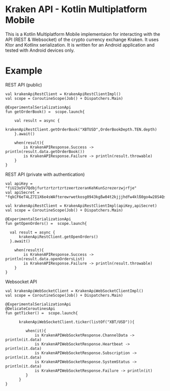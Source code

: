 # Kraken API - Kotlin Multiplatform Mobile

This is a Kotlin Multiplatform Mobile implementaion for interacting with the API (REST & Websocket) of the crypto currency exchange Kraken. It uses Ktor and Kotlinx serialization.
It is written for an Android application and tested with Android devices only.

# Example

REST API (public)

    val krakenApiRestClient = KrakenApiRestClientImpl()
    val scope = CoroutineScope(Job() + Dispatchers.Main)

    @ExperimentalSerializationApi
    fun getOrderBook() =  scope.launch{

        val result = async {
            krakenApiRestClient.getOrderBook("XBTUSD",OrderBookDepth.TEN.depth)
        }.await()

        when(result){
            is KrakenAPIResponse.Success -> println(result.data.getOrderBook())
            is KrakenAPIResponse.Failure -> println(result.throwable)
        }
    }
    
REST API (private with authentication)

    val apiKey = "fiU23o5V7QdbjfurtzrtzrtzrtzeertzeranKehKunSzrezerzwjrfje"
    val apiSecret = "fqkCF6eT4LZ7I1X6e4sWAfterewrwetkosg0943kgßw04t2kjjjhdfw4klß0go4w28S4QsqpCAy7lhc3MtIfzA=="

    val krakenApiRestClient = KrakenApiRestClientImpl(apiKey,apiSecret)
    val scope = CoroutineScope(Job() + Dispatchers.Main)
    
    @ExperimentalSerializationApi
    fun getOpenOrders() =  scope.launch{

      val result = async {
          krakenApiRestClient.getOpenOrders()
      }.await()

        when(result){
            is KrakenAPIResponse.Success -> println(result.data.openOrdersList)
            is KrakenAPIResponse.Failure -> println(result.throwable)
        }
    }
    
Websocket API

    val krakenApiWebSocketClient = KrakenApiWebSocketClientImpl()
    val scope = CoroutineScope(Job() + Dispatchers.Main)
    
    @ExperimentalSerializationApi
    @DelicateCoroutinesApi
    fun getTicker() =  scope.launch{
    
          krakenApiWebSocketClient.ticker(listOf("XBT/USD")){

             when(it){
                 is KrakenAPIWebSocketResponse.ChannelData -> println(it.data)
                 is KrakenAPIWebSocketResponse.Heartbeat -> println(it.data)
                 is KrakenAPIWebSocketResponse.Subscription -> println(it.data)
                 is KrakenAPIWebSocketResponse.SystemStatus -> println(it.data)
                 is KrakenAPIWebSocketResponse.Failure -> println(it)
             }
          }
    }
